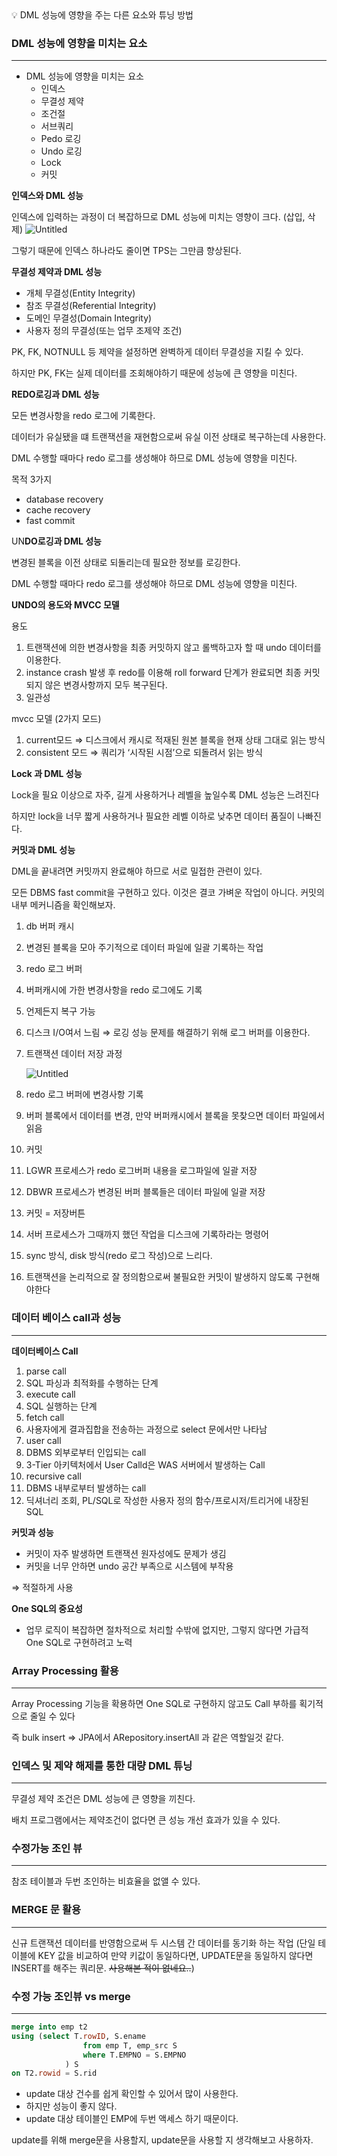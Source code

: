 <aside>
💡 DML 성능에 영향을 주는 다른 요소와 튜닝 방법

</aside>

### DML 성능에 영향을 미치는 요소

---

- DML 성능에 영향을 미치는 요소
    - 인덱스
    - 무결성 제약
    - 조건절
    - 서브쿼리
    - Pedo 로깅
    - Undo 로깅
    - Lock
    - 커밋

**인덱스와 DML 성능**

인덱스에 입력하는 과정이 더 복잡하므로 DML 성능에 미치는 영향이 크다. (삽입, 삭제)
![Untitled](img_1.png)

그렇기 때문에 인덱스 하나라도 줄이면 TPS는 그만큼 향상된다.

**무결성 제약과 DML 성능**

- 개체 무결성(Entity Integrity)
- 참조 무결성(Referential Integrity)
- 도메인 무결성(Domain Integrity)
- 사용자 정의 무결성(또는 업무 조제약 조건)

PK, FK, NOTNULL 등 제약을 설정하면 완벽하게 데이터 무결성을 지킬 수 있다.

하지만 PK, FK는 실제 데이터를 조회해야하기 때문에 성능에 큰 영향을 미친다.

**REDO로깅과 DML 성능**

모든 변경사항을 redo 로그에 기록한다.

데이터가 유실됐을 떄 트랜잭션을 재현함으로써 유실 이전 상태로 복구하는데 사용한다.

DML 수행할 때마다 redo 로그를 생성해야 하므로 DML 성능에 영향을 미친다.

목적 3가지

- database recovery
- cache recovery
- fast commit

UN**DO로깅과 DML 성능**

변경된 블록을 이전 상태로 되돌리는데 필요한 정보를 로깅한다.

DML 수행할 때마다 redo 로그를 생성해야 하므로 DML 성능에 영향을 미친다.

**UNDO의 용도와 MVCC 모델**

용도

1. 트랜잭션에 의한 변경사항을 최종 커밋하지 않고 롤백하고자 할 때 undo 데이터를 이용한다.
2. instance crash 발생 후 redo를 이용해 roll forward 단계가 완료되면 최종 커밋되지 않은 변경사항까지 모두 복구된다.
3. 일관성

mvcc 모델 (2가지 모드)

1. current모드 ⇒ 디스크에서 캐시로 적재된 원본 블록을 현재 상태 그대로 읽는 방식
2. consistent 모드 ⇒ 쿼리가 ‘시작된 시점’으로 되돌려서 읽는 방식

**Lock 과 DML 성능**

Lock을 필요 이상으로 자주, 길게 사용하거나 레벨을 높일수록 DML 성능은 느려진다

하지만 lock을 너무 짧게 사용하거나 필요한 레벨 이하로 낮추면 데이터 품질이 나빠진다.

**커밋과 DML 성능**

DML을 끝내려면 커밋까지 완료해야 하므로 서로 밀접한 관련이 있다.

모든 DBMS fast commit을 구현하고 있다. 이것은 결코 가벼운 작업이 아니다. 커밋의 내부 메커니즘을 확인해보자.

1. db 버퍼 캐시
  1. 변경된 블록을 모아 주기적으로 데이터 파일에 일괄 기록하는 작업
2. redo 로그 버퍼
  1. 버퍼캐시에 가한 변경사항을 redo 로그에도 기록
  2. 언제든지 복구 가능
  3. 디스크 I/O여서 느림 ⇒ 로깅 성능 문제를 해결하기 위해 로그 버퍼를 이용한다.
3. 트랜잭션 데이터 저장 과정

   ![Untitled](img_2.png)

  1. redo 로그 버퍼에 변경사항 기록
  2. 버퍼 블록에서 데이터를 변경, 만약 버퍼캐시에서 블록을 못찾으면 데이터 파일에서 읽음
  3. 커밋
  4. LGWR 프로세스가 redo 로그버퍼 내용을 로그파일에 일괄 저장
  5. DBWR 프로세스가 변경된 버퍼 블록들은 데이터 파일에 일괄 저장
4. 커밋 = 저장버튼
  1. 서버 프로세스가 그때까지 했던 작업을 디스크에 기록하라는 명령어
  2. sync 방식, disk 방식(redo 로그 작성)으로 느리다.
  3. 트랜잭션을 논리적으로 잘 정의함으로써 불필요한 커밋이 발생하지 않도록 구현해야한다

### 데이터 베이스 call과 성능

---

**데이터베이스 Call**

1. parse call
  1. SQL 파싱과 최적화를 수행하는 단계
2. execute call
  1. SQL 실행하는 단계
3. fetch call
  1. 사용자에게 결과집합을 전송하는 과정으로 select 문에서만 나타남
4. user call
  1. DBMS 외부로부터 인입되는 call
  2. 3-Tier 아키텍처에서 User Calld은 WAS 서버에서 발생하는 Call
5. recursive call
  1. DBMS 내부로부터 발생하는 call
  2. 딕셔너리 조회, PL/SQL로 작성한 사용자 정의 함수/프로시저/트리거에 내장된 SQL

**커밋과 성능**

- 커밋이 자주 발생하면 트랜잭션 원자성에도 문제가 생김
- 커밋을 너무 안하면 undo 공간 부족으로 시스템에 부작용

⇒ 적절하게 사용

**One SQL의 중요성**

- 업무 로직이 복잡하면 절차적으로 처리할 수밖에 없지만, 그렇지 않다면 가급적 One SQL로 구현하려고 노력

### **Array Processing 활용**

---

Array Processing 기능을 확용하면 One SQL로 구현하지 않고도 Call 부하를 획기적으로 줄일 수 있다

즉 bulk insert ⇒ JPA에서 ARepository.insertAll 과 같은 역할일것 같다.

### **인덱스 및 제약 해제를 통한 대량 DML 튜닝**

---

무결성 제약 조건은 DML 성능에 큰 영향을 끼친다.

배치 프로그램에서는 제약조건이 없다면 큰 성능 개선 효과가 있을 수 있다.

### **수정가능 조인 뷰**

---

참조 테이블과 두번 조인하는 비효율을 없앨 수 있다.

### MERGE 문 활용

---

신규 트랜잭션 데이터를 반영함으로써 두 시스템 간 데이터를 동기화 하는 작업 (단일 테이블에 KEY 값을 비교하여 만약 키값이 동일하다면, UPDATE문을 동일하지 않다면 INSERT를 해주는 쿼리문. ~~사용해본 적이 없네요..~~)

### 수정 가능 조인뷰 vs merge

---

```sql
merge into emp t2
using (select T.rowID, S.ename
				from emp T, emp_src S
				where T.EMPNO = S.EMPNO
			) S
on T2.rowid = S.rid
```

- update 대상 건수를 쉽게 확인할 수 있어서 많이 사용한다.
- 하지만 성능이 좋지 않다.
- update 대상 테이블인 EMP에 두번 액세스 하기 때문이다.

update를 위해 merge문을 사용할지, update문을 사용할 지 생각해보고 사용하자.